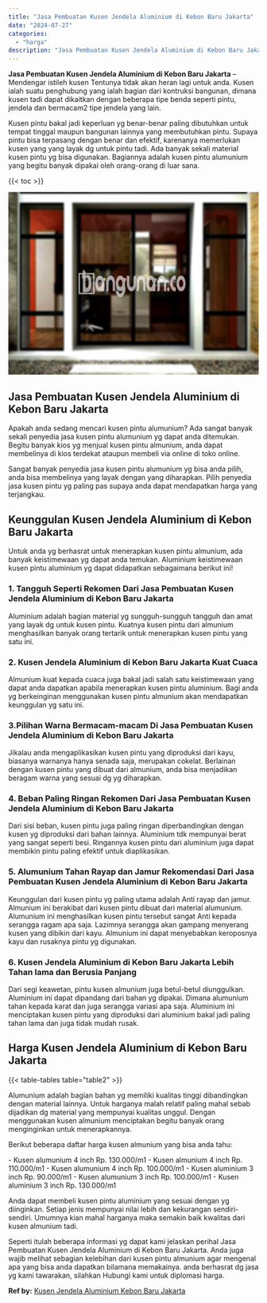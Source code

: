 ```yaml
---
title: "Jasa Pembuatan Kusen Jendela Aluminium di Kebon Baru Jakarta"
date: "2024-07-27"
categories: 
  - "harga"
description: "Jasa Pembuatan Kusen Jendela Aluminium di Kebon Baru Jakarta. Seperti itulah beberapa informasi yg dapat kami jelaskan perihal Jasa Pembuatan Kusen Jendela A..."
---
```


**Jasa Pembuatan Kusen Jendela Aluminium di Kebon Baru Jakarta** – Mendengar istileh kusen Tentunya tidak akan heran lagi untuk anda. Kusen ialah suatu penghubung yang ialah bagian dari kontruksi bangunan, dimana kusen tadi dapat dikaitkan dengan beberapa tipe benda seperti pintu, jendela dan bermacam2 tipe jendela yang lain.

Kusen pintu bakal jadi keperluan yg benar-benar paling dibutuhkan untuk tempat tinggal maupun bangunan lainnya yang membutuhkan pintu. Supaya pintu bisa terpasang dengan benar dan efektif, karenanya memerlukan kusen yang yang layak dg untuk pintu tadi. Ada banyak sekali material kusen pintu yg bisa digunakan. Bagiannya adalah kusen pintu alumunium yang begitu banyak dipakai oleh orang-orang di luar sana.

{{< toc >}}

![Jasa Pembuatan Kusen Jendela Aluminium di Kebon Baru Jakarta](/images/harga-kusen-jendela-alumunium-32.png)

## Jasa Pembuatan Kusen Jendela Aluminium di Kebon Baru Jakarta

Apakah anda sedang mencari kusen pintu alumunium? Ada sangat banyak sekali penyedia jasa kusen pintu alumunium yg dapat anda ditemukan. Begitu banyak kios yg menjual kusen pintu almunium, anda dapat membelinya di kios terdekat ataupun membeli via online di toko online.

Sangat banyak penyedia jasa kusen pintu alumunium yg bisa anda pilih, anda bisa membelinya yang layak dengan yang diharapkan. Pilih penyedia jasa kusen pintu yg paling pas supaya anda dapat mendapatkan harga yang terjangkau.

## Keunggulan Kusen Jendela Aluminium di Kebon Baru Jakarta

Untuk anda yg berhasrat untuk menerapkan kusen pintu almunium, ada banyak keistimewaan yg dapat anda temukan. Aluminium keistimewaan kusen pintu aluminium yg dapat didapatkan sebagaimana berikut ini!

### 1\. Tangguh Seperti Rekomen Dari Jasa Pembuatan Kusen Jendela Aluminium di Kebon Baru Jakarta

Aluminium adalah bagian material yg sungguh-sungguh tangguh dan amat yang layak dg untuk kusen pintu. Kuatnya kusen pintu dari almunium menghasilkan banyak orang tertarik untuk menerapkan kusen pintu yang satu ini.

### 2\. Kusen Jendela Aluminium di Kebon Baru Jakarta Kuat Cuaca

Almunium kuat kepada cuaca juga bakal jadi salah satu keistimewaan yang dapat anda dapatkan apabila menerapkan kusen pintu aluminium. Bagi anda yg berkeinginan menggunakan kusen pintu almunium akan mendapatkan keunggulan yg satu ini.

### 3.Pilihan Warna Bermacam-macam Di Jasa Pembuatan Kusen Jendela Aluminium di Kebon Baru Jakarta

Jikalau anda mengaplikasikan kusen pintu yang diproduksi dari kayu, biasanya warnanya hanya senada saja, merupakan cokelat. Berlainan dengan kusen pintu yang dibuat dari almunium, anda bisa menjadikan beragam warna yang sesuai dg yg diharapkan.

### 4\. Beban Paling Ringan Rekomen Dari Jasa Pembuatan Kusen Jendela Aluminium di Kebon Baru Jakarta

Dari sisi beban, kusen pintu juga paling ringan diperbandingkan dengan kusen yg diproduksi dari bahan lainnya. Aluminium tdk mempunyai berat yang sangat seperti besi. Ringannya kusen pintu dari aluminium juga dapat membikin pintu paling efektif untuk diaplikasikan.

### 5\. Alumunium Tahan Rayap dan Jamur Rekomendasi Dari Jasa Pembuatan Kusen Jendela Aluminium di Kebon Baru Jakarta

Keunggulan dari kusen pintu yg paling utama adalah Anti rayap dan jamur. Almunium ini berakibat dari kusen pintu dibuat dari material alumunium. Alumunium ini menghasilkan kusen pintu tersebut sangat Anti kepada serangga ragam apa saja. Lazimnya serangga akan gampang menyerang kusen yang dibikin dari kayu. Almunium ini dapat menyebabkan keroposnya kayu dan rusaknya pintu yg digunakan.

### 6\. Kusen Jendela Aluminium di Kebon Baru Jakarta Lebih Tahan lama dan Berusia Panjang

Dari segi keawetan, pintu kusen almunium juga betul-betul diunggulkan. Aluminium ini dapat dipandang dari bahan yg dipakai. Dimana alumunium tahan kepada karat dan juga serangga variasi apa saja. Aluminium ini menciptakan kusen pintu yang diproduksi dari aluminium bakal jadi paling tahan lama dan juga tidak mudah rusak.

## Harga Kusen Jendela Aluminium di Kebon Baru Jakarta

{{< table-tables table="table2" >}}

Alumunium adalah bagian bahan yg memiliki kualitas tinggi dibandingkan dengan material lainnya. Untuk harganya malah relatif paling mahal sebab dijadikan dg material yang mempunyai kualitas unggul. Dengan menggunakan kusen almunium menciptakan begitu banyak orang menginginkan untuk menerapkannya.

Berikut beberapa daftar harga kusen almunium yang bisa anda tahu:

\- Kusen alumunium 4 inch Rp. 130.000/m1 - Kusen almunium 4 inch Rp. 110.000/m1 - Kusen alumunium 4 inch Rp. 100.000/m1 - Kusen aluminium 3 inch Rp. 90.000/m1 - Kusen alumunium 3 inch Rp. 100.000/m1 - Kusen aluminium 3 inch Rp. 130.000/m1

Anda dapat membeli kusen pintu aluminium yang sesuai dengan yg diinginkan. Setiap jenis mempunyai nilai lebih dan kekurangan sendiri-sendiri. Umumnya kian mahal harganya maka semakin baik kwalitas dari kusen almunium tadi.

Seperti itulah beberapa informasi yg dapat kami jelaskan perihal Jasa Pembuatan Kusen Jendela Aluminium di Kebon Baru Jakarta. Anda juga wajib melihat sebagian kelebihan dari kusen pintu almunium agar mengenal apa yang bisa anda dapatkan bilamana memakainya. anda berhasrat dg jasa yg kami tawarakan, silahkan Hubungi kami untuk diplomasi harga.

**Ref by:** [Kusen Jendela Aluminium Kebon Baru Jakarta](https://id.wikipedia.org/wiki/Kusen)

